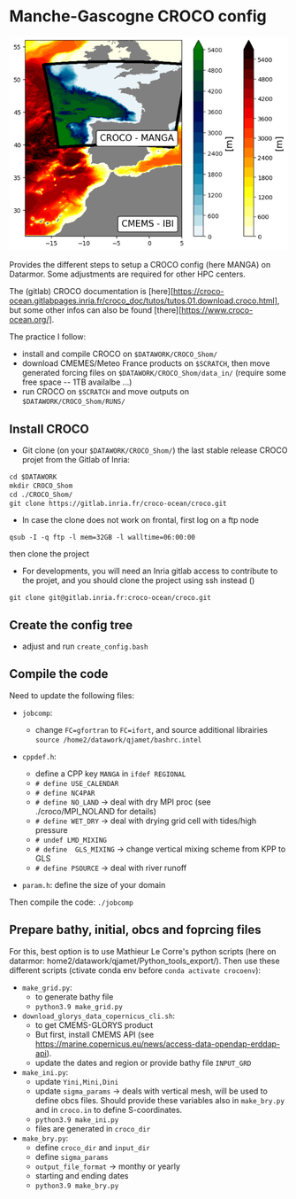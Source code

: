 # Manche-Gascogne CROCO config

![Alt text](https://github.com/quentinjamet/Tuto/blob/main/Figure/comp_domain_MANGA_CMEMS-IBI.png "a title")

Provides the different steps to setup a CROCO config (here MANGA) on Datarmor. Some adjustments are required for other HPC centers.

The (gitlab) CROCO documentation is [here][https://croco-ocean.gitlabpages.inria.fr/croco_doc/tutos/tutos.01.download.croco.html], but some other infos can also be found [there][https://www.croco-ocean.org/].

The practice I follow:
  * install and compile CROCO on ```$DATAWORK/CROCO_Shom/```
  * download CMEMES/Meteo France products on ```$SCRATCH```, then move generated forcing files on ```$DATAWORK/CROCO_Shom/data_in/``` (require some free space -- 1TB availalbe ...)
  * run CROCO on ```$SCRATCH``` and move outputs on ```$DATAWORK/CROCO_Shom/RUNS/```

## Install CROCO

  * Git clone (on your ```$DATAWORK/CROCO_Shom/```) the last stable release CROCO projet from the Gitlab of Inria: 
  ```
  cd $DATAWORK
  mkdir CROCO_Shom
  cd ./CROCO_Shom/
  git clone https://gitlab.inria.fr/croco-ocean/croco.git 
  ```

  * In case the clone does not work on frontal, first log on a ftp node
  ```
  qsub -I -q ftp -l mem=32GB -l walltime=06:00:00
  ```
  then clone the project

  * For developments, you will need an Inria gitlab access to contribute to the projet, and you should clone the project using ssh instead ()
  ```
  git clone git@gitlab.inria.fr:croco-ocean/croco.git
  ```

## Create the config tree
  * adjust and run ```create_config.bash```

## Compile the code
Need to update the following files:

  * ```jobcomp```: 
	* change ```FC=gfortran``` to ```FC=ifort```, and source additional librairies ```source /home2/datawork/qjamet/bashrc.intel```

  * ```cppdef.h```: 
	* define a CPP key ```MANGA``` in ```ifdef REGIONAL```
	* ```# define USE_CALENDAR```
	* ```# define NC4PAR```
	* ```# define NO_LAND``` -> deal with dry MPI proc (see ./croco/MPI_NOLAND for details)
	* ```# define WET_DRY``` -> deal with drying grid cell with tides/high pressure
	* ```# undef LMD_MIXING```
	* ```# define  GLS_MIXING``` -> change vertical mixing scheme from KPP to GLS
	* ```# define PSOURCE``` -> deal with river runoff 

  * ```param.h```: define the size of your domain 

Then compile the code:  ```./jobcomp```


## Prepare bathy, initial, obcs and foprcing files 
For this, best option is to use Mathieur Le Corre's python scripts (here on datarmor: home2/datawork/qjamet/Python_tools_export/). Then use these different scripts (ctivate conda env before ```conda activate crocoenv```):

  * ```make_grid.py```: 
	* to generate bathy file
	* ```python3.9 make_grid.py```
  * ```download_glorys_data_copernicus_cli.sh```: 
	* to get CMEMS-GLORYS product
	* But first, install CMEMS API (see https://marine.copernicus.eu/news/access-data-opendap-erddap-api).
	* update the dates and region or provide bathy file ```INPUT_GRD```
  * ```make_ini.py```:
	* update ```Yini,Mini,Dini```
	* update ```sigma_params``` -> deals with vertical mesh, will be used to define obcs files. Should provide these variables also in ```make_bry.py``` and in ```croco.in``` to define S-coordinates.
	* ```python3.9 make_ini.py```
	* files are generated in ```croco_dir```
  * ```make_bry.py```:
	* define ```croco_dir``` and ```input_dir```
	* define ```sigma_params```
	* ```output_file_format``` -> monthy or yearly
	* starting and ending dates
	* ```python3.9 make_bry.py```
